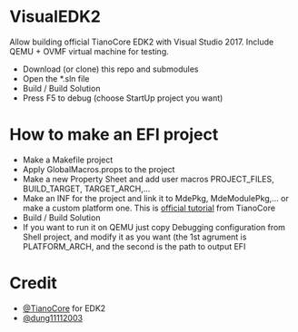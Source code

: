 # VisualEDK2
Allow building official TianoCore EDK2 with Visual Studio 2017.
Include QEMU + OVMF virtual machine for testing.

* Download (or clone) this repo and submodules
* Open the *.sln file
* Build / Build Solution
* Press F5 to debug (choose StartUp project you want)

# How to make an EFI project

* Make a Makefile project
* Apply GlobalMacros.props to the project
* Make a new Property Sheet and add user macros PROJECT_FILES, BUILD_TARGET, TARGET_ARCH,...
* Make an INF for the project and link it to MdePkg, MdeModulePkg,... or make a custom platform one. This is [official tutorial](https://github.com/tianocore/tianocore.github.io/wiki/Getting-Started-Writing-Simple-Application) from TianoCore
* Build / Build Solution
* If you want to run it on QEMU just copy Debugging configuration from Shell project, and modify it as you want (the 1st agrument is PLATFORM_ARCH, and the second is the path to output EFI

# Credit
* [@TianoCore](https://github.com/tianocore) for EDK2
* [@dung11112003](https://github.com/dung11112003)

